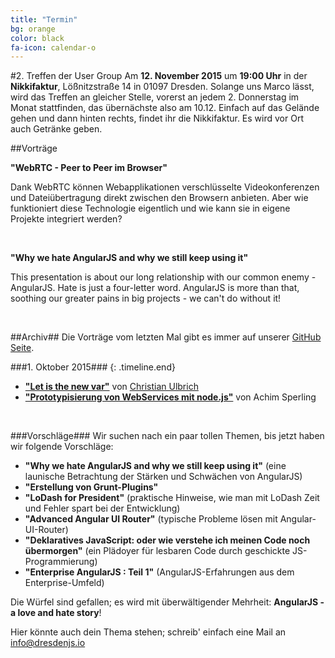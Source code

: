 ```yaml
---
title: "Termin"
bg: orange
color: black
fa-icon: calendar-o
---
```


#2. Treffen der User Group
Am **12. November 2015** um **19:00 Uhr** in der **Nikkifaktur**, Lößnitzstraße 14 in 01097 Dresden. Solange uns Marco lässt, wird das Treffen an gleicher Stelle, vorerst an jedem 2. Donnerstag im Monat stattfinden, das übernächste also am 10.12.
Einfach auf das Gelände gehen und dann hinten rechts, findet ihr die Nikkifaktur. Es wird vor Ort auch Getränke geben.

##Vorträge

**"WebRTC - Peer to Peer im Browser"** 

Dank WebRTC können Webapplikationen verschlüsselte Videokonferenzen und Dateiübertragung direkt zwischen den Browsern anbieten. Aber wie funktioniert diese Technologie eigentlich und wie kann sie in eigene Projekte integriert werden?

&#160;

**"Why we hate AngularJS and why we still keep using it"**

This presentation is about our long relationship with our common enemy - AngularJS. Hate is just a four-letter word. AngularJS is more than that, soothing our greater pains in big projects - we can't do without it!

&#160;

##Archiv##
Die Vorträge vom letzten Mal gibt es immer auf unserer [GitHub Seite](https://github.com/dresdenjs/).

<!--
###12. November 2015###
{: .timeline}
* **["Web RTC"](https://...)** von Stephan Thamm
-->

###1. Oktober 2015###
{: .timeline.end}
* **["Let is the new var"](https://github.com/dresdenjs/let-is-the-new-var)** von [Christian Ulbrich](mailto:christian@dresdenjs.io)
* **["Prototypisierung von WebServices mit node.js"](https://github.com/dresdenjs/api-mock-using-nodejs)** von Achim Sperling

&#160;

###Vorschläge###
Wir suchen nach ein paar tollen Themen, bis jetzt haben wir folgende Vorschläge:

* **"Why we hate AngularJS and why we still keep using it"** (eine launische Betrachtung der Stärken und Schwächen von AngularJS)
* **"Erstellung von Grunt-Plugins"**
* **"LoDash for President"** (praktische Hinweise, wie man mit LoDash Zeit und Fehler spart bei der Entwicklung)
* **"Advanced Angular UI Router"** (typische Probleme lösen mit Angular-UI-Router)
* **"Deklaratives JavaScript: oder wie verstehe ich meinen Code noch übermorgen"** (ein Plädoyer für lesbaren Code durch geschickte JS-Programmierung)
* **"Enterprise AngularJS : Teil 1"** (AngularJS-Erfahrungen aus dem Enterprise-Umfeld)

Die Würfel sind gefallen; es wird mit überwältigender Mehrheit: **AngularJS - a love and hate story**!

Hier könnte auch dein Thema stehen; schreib' einfach eine Mail an <info@dresdenjs.io>

